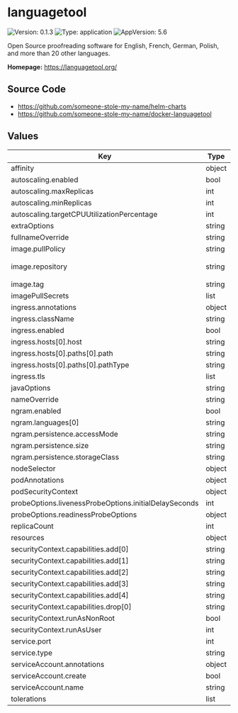 # languagetool

![Version: 0.1.3](https://img.shields.io/badge/Version-0.1.3-informational?style=flat-square) ![Type: application](https://img.shields.io/badge/Type-application-informational?style=flat-square) ![AppVersion: 5.6](https://img.shields.io/badge/AppVersion-5.6-informational?style=flat-square)

Open Source proofreading software for English, French, German, Polish, and more than 20 other languages.

**Homepage:** <https://languagetool.org/>

## Source Code

* <https://github.com/someone-stole-my-name/helm-charts>
* <https://github.com/someone-stole-my-name/docker-languagetool>

## Values

| Key | Type | Default | Description |
|-----|------|---------|-------------|
| affinity | object | `{}` |  |
| autoscaling.enabled | bool | `false` |  |
| autoscaling.maxReplicas | int | `2` |  |
| autoscaling.minReplicas | int | `1` |  |
| autoscaling.targetCPUUtilizationPercentage | int | `80` |  |
| extraOptions | string | `""` |  |
| fullnameOverride | string | `""` |  |
| image.pullPolicy | string | `"IfNotPresent"` |  |
| image.repository | string | `"ghcr.io/someone-stole-my-name/docker-languagetool"` |  |
| image.tag | string | `""` |  |
| imagePullSecrets | list | `[]` |  |
| ingress.annotations | object | `{}` |  |
| ingress.className | string | `""` |  |
| ingress.enabled | bool | `false` |  |
| ingress.hosts[0].host | string | `"chart-example.local"` |  |
| ingress.hosts[0].paths[0].path | string | `"/"` |  |
| ingress.hosts[0].paths[0].pathType | string | `"ImplementationSpecific"` |  |
| ingress.tls | list | `[]` |  |
| javaOptions | string | `""` |  |
| nameOverride | string | `""` |  |
| ngram.enabled | bool | `false` |  |
| ngram.languages[0] | string | `"en"` |  |
| ngram.persistence.accessMode | string | `"ReadWriteMany"` |  |
| ngram.persistence.size | string | `"10Gi"` |  |
| ngram.persistence.storageClass | string | `"default"` |  |
| nodeSelector | object | `{}` |  |
| podAnnotations | object | `{}` |  |
| podSecurityContext | object | `{}` |  |
| probeOptions.livenessProbeOptions.initialDelaySeconds | int | `600` |  |
| probeOptions.readinessProbeOptions | object | `{}` |  |
| replicaCount | int | `1` |  |
| resources | object | `{}` |  |
| securityContext.capabilities.add[0] | string | `"MKNOD"` |  |
| securityContext.capabilities.add[1] | string | `"SYS_CHROOT"` |  |
| securityContext.capabilities.add[2] | string | `"CHOWN"` |  |
| securityContext.capabilities.add[3] | string | `"DAC_OVERRIDE"` |  |
| securityContext.capabilities.add[4] | string | `"FOWNER"` |  |
| securityContext.capabilities.drop[0] | string | `"ALL"` |  |
| securityContext.runAsNonRoot | bool | `true` |  |
| securityContext.runAsUser | int | `65534` |  |
| service.port | int | `80` |  |
| service.type | string | `"ClusterIP"` |  |
| serviceAccount.annotations | object | `{}` |  |
| serviceAccount.create | bool | `false` |  |
| serviceAccount.name | string | `""` |  |
| tolerations | list | `[]` |  |
